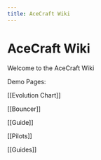 ```yaml
---
title: AceCraft Wiki
---
```


# AceCraft Wiki
Welcome to the AceCraft Wiki

Demo Pages:

[[Evolution Chart]]

[[Bouncer]]

[[Guide]]

[[Pilots]]

[[Guides]]

